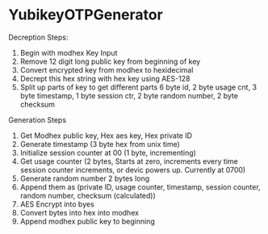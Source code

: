 # YubikeyOTPGenerator

Decreption Steps:
1) Begin with modhex Key Input
2) Remove 12 digit long public key from beginning of key
3) Convert encrypted key from modhex to hexidecimal
4) Decrept this hex string with hex key using AES-128
5) Split up parts of key to get different parts 
    6 byte id, 2 byte usage cnt, 3 byte timestamp, 1 byte session ctr, 2 byte random number, 2 byte checksum

Generation Steps
1) Get Modhex public key, Hex aes key, Hex private ID
2) Generate timestamp (3 byte hex from unix time)
3) Initialize session counter at 00 (1 byte, incrementing)
4) Get usage counter (2 bytes, Starts at zero, increments every time session counter increments, or devic powers up. Currently at 0700)
5) Generate random number 2 bytes long
6) Append them as (private ID, usage counter, timestamp, session counter, random number, checksum (calculated))
7) AES Encrypt into byes
8) Convert bytes into hex into modhex
9) Append modhex public key to beginning